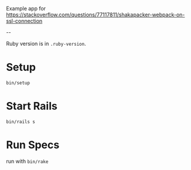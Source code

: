 Example app for
https://stackoverflow.com/questions/77117811/shakapacker-webpack-on-ssl-connection

--

Ruby version is in `.ruby-version`.

# Setup

`bin/setup`

# Start Rails

`bin/rails s`

# Run Specs

run with `bin/rake`
